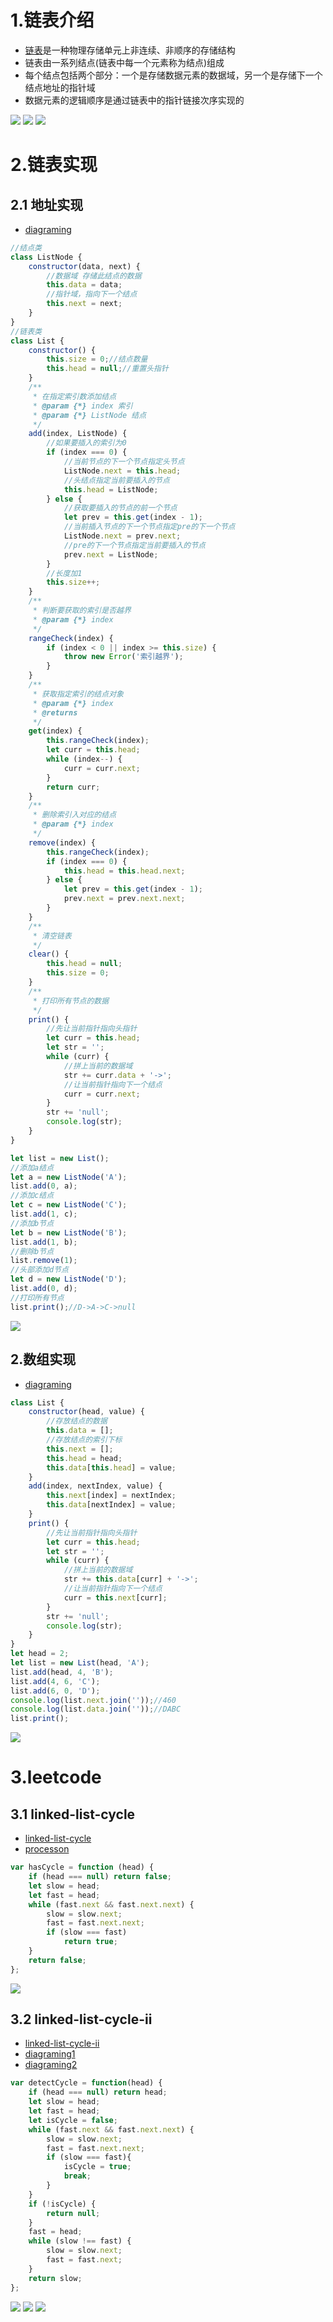 # 1.链表介绍
- [链表](https://baike.baidu.com/item/%E9%93%BE%E8%A1%A8/9794473)是一种物理存储单元上非连续、非顺序的存储结构
- 链表由一系列结点(链表中每一个元素称为结点)组成
- 每个结点包括两个部分：一个是存储数据元素的数据域，另一个是存储下一个结点地址的指针域
- 数据元素的逻辑顺序是通过链表中的指针链接次序实现的

![](/public/images/wei_xin_jie_tu_20211108200930_1636373595468.png)
![](/public/images/jie_dian_1636376361050.png)
![](/public/images/lian_biao_jie_gou_1_1636425998359.png)

# 2.链表实现
## 2.1 地址实现
- [diagraming](https://www.processon.com/diagraming/6189318d6376896480ef9baa)
```js
//结点类
class ListNode {
    constructor(data, next) {
        //数据域 存储此结点的数据
        this.data = data;
        //指针域，指向下一个结点
        this.next = next;
    }
}
//链表类
class List {
    constructor() {
        this.size = 0;//结点数量
        this.head = null;//重置头指针
    }
    /**
     * 在指定索引数添加结点
     * @param {*} index 索引
     * @param {*} ListNode 结点
     */
    add(index, ListNode) {
        //如果要插入的索引为0
        if (index === 0) {
            //当前节点的下一个节点指定头节点
            ListNode.next = this.head;
            //头结点指定当前要插入的节点
            this.head = ListNode;
        } else {
            //获取要插入的节点的前一个节点
            let prev = this.get(index - 1);
            //当前插入节点的下一个节点指定pre的下一个节点
            ListNode.next = prev.next;
            //pre的下一个节点指定当前要插入的节点
            prev.next = ListNode;
        }
        //长度加1
        this.size++;
    }
    /**
     * 判断要获取的索引是否越界
     * @param {*} index 
     */
    rangeCheck(index) {
        if (index < 0 || index >= this.size) {
            throw new Error('索引越界');
        }
    }
    /**
     * 获取指定索引的结点对象
     * @param {*} index 
     * @returns 
     */
    get(index) {
        this.rangeCheck(index);
        let curr = this.head;
        while (index--) {
            curr = curr.next;
        }
        return curr;
    }
    /**
     * 删除索引入对应的结点
     * @param {*} index 
     */
    remove(index) {
        this.rangeCheck(index);
        if (index === 0) {
            this.head = this.head.next;
        } else {
            let prev = this.get(index - 1);
            prev.next = prev.next.next;
        }
    }
    /**
     * 清空链表
     */
    clear() {
        this.head = null;
        this.size = 0;
    }
    /**
     * 打印所有节点的数据
     */
    print() {
        //先让当前指针指向头指针 
        let curr = this.head;
        let str = '';
        while (curr) {
            //拼上当前的数据域
            str += curr.data + '->';
            //让当前指针指向下一个结点
            curr = curr.next;
        }
        str += 'null';
        console.log(str);
    }
}

let list = new List();
//添加a结点
let a = new ListNode('A');
list.add(0, a);
//添加c结点
let c = new ListNode('C');
list.add(1, c);
//添加b节点
let b = new ListNode('B');
list.add(1, b);
//删除b节点
list.remove(1);
//头部添加d节点
let d = new ListNode('D');
list.add(0, d);
//打印所有节点
list.print();//D->A->C->null
```
![](/public/images/lian_biao_jie_gou_zhi_xiang_shi_xian_1636425928834.png)

## 2.数组实现
- [diagraming](https://www.processon.com/diagraming/61896d3c0791290c36870a83)
```js
class List {
    constructor(head, value) {
        //存放结点的数据
        this.data = [];
        //存放结点的索引下标
        this.next = [];
        this.head = head;
        this.data[this.head] = value;
    }
    add(index, nextIndex, value) {
        this.next[index] = nextIndex;
        this.data[nextIndex] = value;
    }
    print() {
        //先让当前指针指向头指针 
        let curr = this.head;
        let str = '';
        while (curr) {
            //拼上当前的数据域
            str += this.data[curr] + '->';
            //让当前指针指向下一个结点
            curr = this.next[curr];
        }
        str += 'null';
        console.log(str);
    }
}
let head = 2;
let list = new List(head, 'A');
list.add(head, 4, 'B');
list.add(4, 6, 'C');
list.add(6, 0, 'D');
console.log(list.next.join(''));//460
console.log(list.data.join(''));//DABC
list.print();
```
![](/public/images/arrayList2_1636422754450.png)

# 3.leetcode
## 3.1 linked-list-cycle
- [linked-list-cycle](https://leetcode-cn.com/problems/linked-list-cycle/submissions/)
- [processon](https://www.processon.com/diagraming/618952480791290c3686ffdf)
```js
var hasCycle = function (head) {
    if (head === null) return false;
    let slow = head;
    let fast = head;
    while (fast.next && fast.next.next) {
        slow = slow.next;
        fast = fast.next.next;
        if (slow === fast)
            return true;
    }
    return false;
};
```
![](/public/images/linkedlistcycle_1636391328871.png)

## 3.2 linked-list-cycle-ii
- [linked-list-cycle-ii](https://leetcode-cn.com/problems/linked-list-cycle-ii)
- [diagraming1](https://www.processon.com/diagraming/61895a2c0e3e740b37456c25)
- [diagraming2](https://www.processon.com/diagraming/61896ba07d9c0828718ae912)
```js
var detectCycle = function(head) {
    if (head === null) return head;
    let slow = head;
    let fast = head;
    let isCycle = false;
    while (fast.next && fast.next.next) {
        slow = slow.next;
        fast = fast.next.next;
        if (slow === fast){
            isCycle = true;
            break;
        }
    }
    if (!isCycle) {
        return null;
    }
    fast = head;
    while (slow !== fast) {
        slow = slow.next;
        fast = fast.next;
    }
    return slow;
};
```
![](/public/images/zhao_zhong_jian_1636429553063.png)
![](/public/images/linkedlistcycle21_1636428376276.png)
![](/public/images/linkedlistcycle221_1636458245829.png)